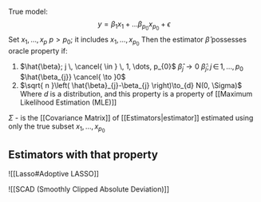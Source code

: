 True model:
$$
y = \beta_{1}x_{1} + \dots \beta_{p_{0}}x_{p_{0}}+ \epsilon
$$
Set $x_{1}, \dots, x_{p}$    $p> p_{0}$; it includes  $x_{1}, \dots, x_{p_{0}}$
Then the estimator $\hat{\beta}$ possesses oracle property if:
1) $\hat{\beta}; j \, \cancel{ \in } \, 1, \dots, p_{0}$    $\hat{\beta}_{j} \to 0$
$\hat{\beta}_j; j \, \in \, 1,\dots,p_{0}$     $\hat{\beta_{j}} \cancel{ \to }0$
2) $\sqrt{ n }\left( \hat{\beta}_{j}-\beta_{j} \right)\to_{d} N(0, \Sigma)$
Where $d$ is a distribution, and this property is a property of [[Maximum Likelihood Estimation (MLE)]]

$\Sigma$ - is the [[Covariance Matrix]] of [[Estimators|estimator]] estimated using only the true subset $x_{1}, \dots, x_{p_{0}}$

## Estimators with that property
![[Lasso#Adoptive LASSO]]


![[SCAD (Smoothly Clipped Absolute Deviation)]]